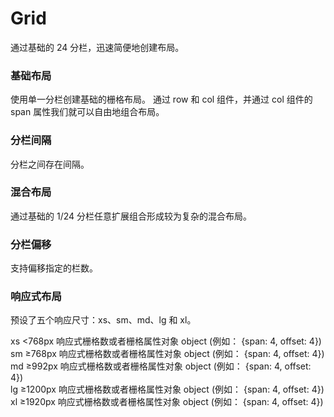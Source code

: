 # Grid
通过基础的 24 分栏，迅速简便地创建布局。

### 基础布局
使用单一分栏创建基础的栅格布局。
通过 row 和 col 组件，并通过 col 组件的 span 属性我们就可以自由地组合布局。
<ClientOnly>
  <Grid-Default></Grid-Default>
</ClientOnly>

### 分栏间隔
分栏之间存在间隔。
<ClientOnly>
  <Grid-Gutter></Grid-Gutter>
</ClientOnly>

### 混合布局
通过基础的 1/24 分栏任意扩展组合形成较为复杂的混合布局。
<ClientOnly>
  <Grid-Hybrid></Grid-Hybrid>
</ClientOnly>

### 分栏偏移
支持偏移指定的栏数。
<ClientOnly>
  <Grid-Offset></Grid-Offset>
</ClientOnly>

### 响应式布局
预设了五个响应尺寸：xs、sm、md、lg 和 xl。

xs	<768px  响应式栅格数或者栅格属性对象	object (例如： {span: 4, offset: 4})  
sm	≥768px  响应式栅格数或者栅格属性对象	object (例如： {span: 4, offset: 4})  
md	≥992px  响应式栅格数或者栅格属性对象	object (例如： {span: 4, offset: 4})  
lg	≥1200px 响应式栅格数或者栅格属性对象	object (例如： {span: 4, offset: 4})  
xl	≥1920px 响应式栅格数或者栅格属性对象	object (例如： {span: 4, offset: 4})  
<ClientOnly>
  <Grid-Responsive></Grid-Responsive>
</ClientOnly>

